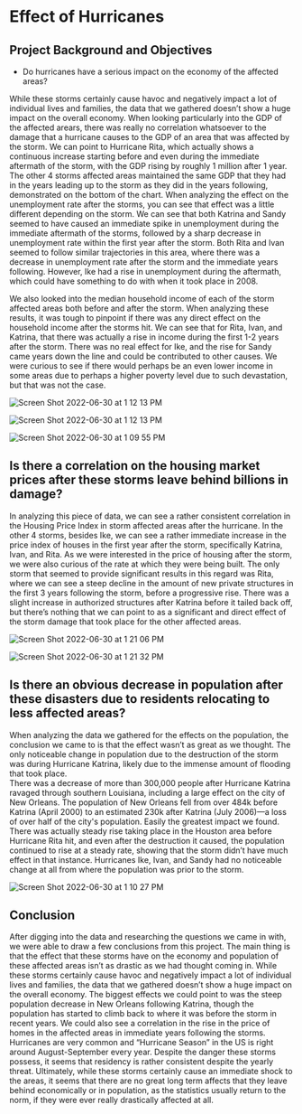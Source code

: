 
# Effect of Hurricanes

## Project Background and Objectives

-  Do hurricanes have a serious impact on the economy of the affected areas? 

While these storms certainly cause havoc and negatively impact a lot of individual lives and families, the data that we gathered doesn’t show a huge impact on the overall economy. When looking particularly into the GDP of the affected arears, there was really no correlation whatsoever to the damage that a hurricane causes to the GDP of an area that was affected by the storm. We can point to Hurricane Rita, which actually shows a continuous increase starting before and even during the immediate aftermath of the storm, with the GDP rising by roughly 1 million after 1 year. The other 4 storms affected areas maintained the same GDP that they had in the years leading up to the storm as they did in the years following, demonstrated on the bottom of the chart. 
When analyzing the effect on the unemployment rate after the storms, you can see that effect was a little different depending on the storm. We can see that both Katrina and Sandy seemed to have caused an immediate spike in unemployment during the immediate aftermath of the storms, followed by a sharp decrease in unemployment rate within the first year after the storm. Both Rita and Ivan seemed to follow similar trajectories in this area, where there was a decrease in unemployment rate after the storm and the immediate years following. However, Ike had a rise in unemployment during the aftermath, which could have something to do with when it took place in 2008. 

We also looked into the median household income of each of the storm affected areas both before and after the storm. When analyzing these results, it was tough to pinpoint if there was any direct effect on the household income after the storms hit. We can see that for Rita, Ivan, and Katrina, that there was actually a rise in income during the first 1-2 years after the storm. There was no real effect for Ike, and the rise for Sandy came years down the line and could be contributed to other causes. We were curious to see if there would perhaps be an even lower income in some areas due to perhaps a higher poverty level due to such devastation, but that was not the case. 

![Screen Shot 2022-06-30 at 1 12 13 PM](https://user-images.githubusercontent.com/84547558/176771210-e284b2da-699c-4d34-87c0-c432df7742ce.png)

![Screen Shot 2022-06-30 at 1 12 13 PM](https://user-images.githubusercontent.com/84547558/176771255-9ab081e9-6429-444a-b0b5-88b1b6878e73.png)

![Screen Shot 2022-06-30 at 1 09 55 PM](https://user-images.githubusercontent.com/84547558/176771313-f6ea5d99-72dd-4ff7-b921-16fee0b98ef8.png)


## Is there a correlation on the housing market prices after these storms leave behind billions in damage? 

In analyzing this piece of data, we can see a rather consistent correlation in the Housing Price Index in storm affected areas after the hurricane. In the other 4 storms, besides Ike, we can see a rather immediate increase in the price index of houses in the first year after the storm, specifically Katrina, Ivan, and Rita. 
As we were interested in the price of housing after the storm, we were also curious of the rate at which they were being built. The only storm that seemed to provide significant results in this regard was Rita, where we can see a steep decline in the amount of new private structures in the first 3 years following the storm, before a progressive rise. 
There was a slight increase in authorized structures after Katrina before it tailed back off, but there’s nothing that we can point to as a significant and direct effect of the storm damage that took place for the other affected areas. 

![Screen Shot 2022-06-30 at 1 21 06 PM](https://user-images.githubusercontent.com/84547558/176771681-bff69ff4-ea1d-4e85-be04-23356efce3ba.png)

![Screen Shot 2022-06-30 at 1 21 32 PM](https://user-images.githubusercontent.com/84547558/176771704-b0078767-d329-4ca8-acf2-212b84d4da61.png)


## Is there an obvious decrease in population after these disasters due to residents relocating to less affected areas? 

When analyzing the data we gathered for the effects on the population, the conclusion we came to is that the effect wasn’t as great as we thought. 
The only noticeable change in population due to the destruction of the storm was during Hurricane Katrina, likely due to the immense amount of flooding that took place.  
There was a decrease of more than 300,000 people after Hurricane Katrina ravaged through southern Louisiana, including a large effect on the city of New Orleans. The population of New Orleans fell from over 484k before Katrina (April 2000) to an estimated 230k after Katrina (July 2006)—a loss of over half of the city's population. Easily the greatest impact we found. 
There was actually steady rise taking place in the Houston area before Hurricane Rita hit, and even after the destruction it caused, the population continued to rise at a steady rate, showing that the storm didn’t have much effect in that instance. Hurricanes Ike, Ivan, and Sandy had no noticeable change at all from where the population was prior to the storm. 

![Screen Shot 2022-06-30 at 1 10 27 PM](https://user-images.githubusercontent.com/84547558/176771826-25a8553f-657f-46b6-877d-b9c1fad7ed05.png)



## Conclusion
After digging into the data and researching the questions we came in with, we were able to draw a few conclusions from this project. The main thing is that the effect that these storms have on the economy and population of these affected areas isn’t as drastic as we had thought coming in. While these storms certainly cause havoc and negatively impact a lot of individual lives and families, the data that we gathered doesn’t show a huge impact on the overall economy. 
The biggest effects we could point to was the steep population decrease in New Orleans following Katrina, though the population has started to climb back to where it was before the storm in recent years. We could also see a correlation in the rise in the price of homes in the affected areas in immediate years following the storms. 
Hurricanes are very common and “Hurricane Season” in the US is right around August-September every year. Despite the danger these storms possess, it seems that residency is rather consistent despite the yearly threat. 
Ultimately, while these storms certainly cause an immediate shock to the areas, it seems that there are no great long term affects that they leave behind economically or in population, as the statistics usually return to the norm, if they were ever really drastically affected at all. 
